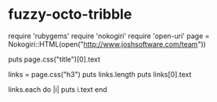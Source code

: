 fuzzy-octo-tribble
===================

require 'rubygems'
require 'nokogiri'
require 'open-uri'
page = Nokogiri::HTML(open("http://www.joshsoftware.com/team"))

puts page.css("title")[0].text

links = page.css("h3")
puts links.length
puts links[0].text


links.each do |i|
  puts i.text
end
